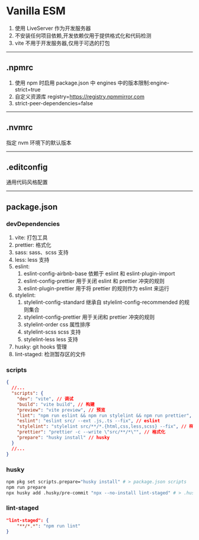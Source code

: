 # Vanilla ESM

1. 使用 LiveServer 作为开发服务器
1. 不安装任何项目依赖,开发依赖仅用于提供格式化和代码检测
1. vite 不用于开发服务器,仅用于可选的打包

---

## .npmrc

1. 使用 npm 时启用 package.json 中 engines 中的版本限制:engine-strict=true
1. 自定义资源库 registry=<https://registry.npmmirror.com>
1. strict-peer-dependencies=false

---

## .nvmrc

指定 nvm 环境下的默认版本

---

## .editconfig

通用代码风格配置

---

## package.json

### devDependencies

1. vite: 打包工具
1. prettier: 格式化
1. sass: sass、scss 支持
1. less: less 支持
1. eslint:
   1. eslint-config-airbnb-base 依赖于 eslint 和 eslint-plugin-import
   1. eslint-config-prettier 用于关闭 eslint 和 prettier 冲突的规则
   1. eslint-plugin-prettier 用于将 prettier 的规则作为 eslint 来运行
1. stylelint:
   1. stylelint-config-standard 继承自 stylelint-config-recommended 的规则集合
   1. stylelint-config-prettier 用于关闭和 prettier 冲突的规则
   1. stylelint-order css 属性排序
   1. stylelint-scss scss 支持
   1. stylelint-less less 支持
1. husky: git hooks 管理
1. lint-staged: 检测暂存区的文件

### scripts

```json
{
  //...
  "scripts": {
    "dev": "vite", // 调试
    "build": "vite build", // 构建
    "preview": "vite preview", // 预览
    "lint": "npm run eslint && npm run stylelint && npm run prettier", // 脚本修复代码
    "eslint": "eslint src/ --ext .js,.ts --fix", // eslint
    "stylelint": "stylelint src/**/*.{html,css,less,scss} --fix", // 样式代码修复
    "prettier": "prettier -c --write \"src/**/*\"", // 格式化
    "prepare": "husky install" // husky
  }
  //...
}
```

### husky

```sh
npm pkg set scripts.prepare="husky install" # > package.json scripts
npm run prepare
npx husky add .husky/pre-commit "npx --no-install lint-staged" # > .husky pre-commit
```

### lint-staged

```json
"lint-staged": {
    "**/*.*": "npm run lint"
}
```
